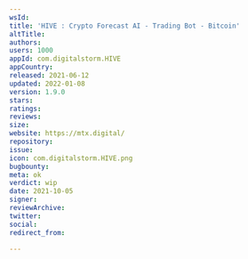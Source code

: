 ```yaml
---
wsId: 
title: 'HIVE : Crypto Forecast AI - Trading Bot - Bitcoin'
altTitle: 
authors: 
users: 1000
appId: com.digitalstorm.HIVE
appCountry: 
released: 2021-06-12
updated: 2022-01-08
version: 1.9.0
stars: 
ratings: 
reviews: 
size: 
website: https://mtx.digital/
repository: 
issue: 
icon: com.digitalstorm.HIVE.png
bugbounty: 
meta: ok
verdict: wip
date: 2021-10-05
signer: 
reviewArchive: 
twitter: 
social: 
redirect_from: 

---
```


